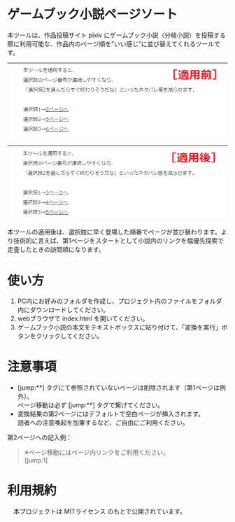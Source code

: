 # ゲームブック小説ページソート
本ツールは、作品投稿サイト pixiv にゲームブック小説（分岐小説）を投稿する際に利用可能な、作品内のページ順を”いい感じ”に並び替えてくれるツールです。

|![aaa](image/original.png)|
|:-:|

|![aaa](image/result.png)|
|:-:|

本ツールの適用後は、選択肢に早く登場した順番でページが並び替わります。より技術的に言えば、第1ページをスタートとして小説内のリンクを幅優先探索で走査したときの訪問順になります。

# 使い方
1. PC内にお好みのフォルダを作成し、プロジェクト内のファイルをフォルダ内にダウンロードしてください。
2. webブラウザで index.html を開いてください。
3. ゲームブック小説の本文をテキストボックスに貼り付けて、「変換を実行」ボタンをクリックしてください。

# 注意事項
- [jump:\*\*] タグにて参照されていないページは削除されます（第1ページは例外）。  
ページ移動は必ず [jump:\*\*] タグで繋げてください。
- 変換結果の第2ページにはデフォルトで空白ページが挿入されます。  
読者への注意喚起を加筆するなど、ご自由にご利用ください。  

第2ページへの記入例：
>※ページ移動にはページ内リンクをご利用ください。  
>[jump:1]

# 利用規約
　本プロジェクトは MITライセンス のもとで公開されています。